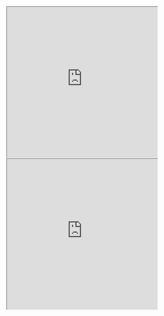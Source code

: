 <iframe src="https://www.example.com" style="height:400px;width:400px;" title="example"></iframe>
<iframe src="https://en.wikipedia.org/wiki/Main_Page" style="height:400px;width:400px;" title="wiki"></iframe>
